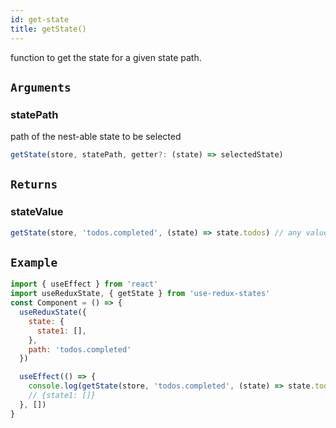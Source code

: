 ```yaml
---
id: get-state
title: getState()
---
```


function to get the state for a given state path.

## `Arguments`

### **statePath**

path of the nest-able state to be selected

```js
getState(store, statePath, getter?: (state) => selectedState)
```

## `Returns`

### **stateValue**

```js
getState(store, 'todos.completed', (state) => state.todos) // any value
```

## `Example`

```jsx
import { useEffect } from 'react'
import useReduxState, { getState } from 'use-redux-states'
const Component = () => {
  useReduxState({
    state: {
      state1: [],
    },
    path: 'todos.completed'
  })

  useEffect(() => {
    console.log(getState(store, 'todos.completed', (state) => state.todos))
    // {state1: []}
  }, [])
}
```
